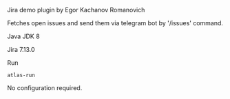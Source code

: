 Jira demo plugin by Egor Kachanov Romanovich

Fetches open issues and send them via telegram bot by '/issues' command.

Java JDK 8

Jira 7.13.0

Run
```
atlas-run
```

No configuration required.
